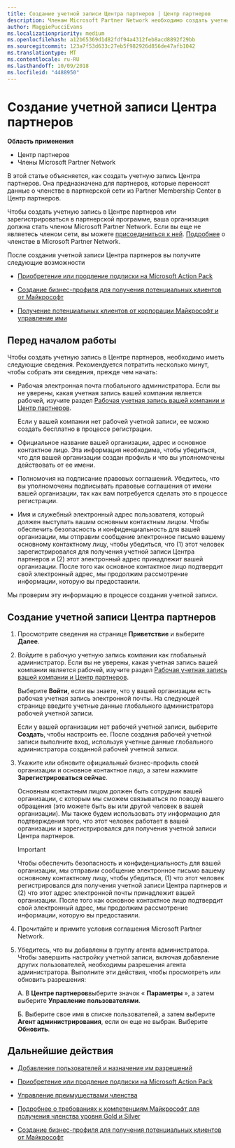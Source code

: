 ```yaml
---
title: Создание учетной записи Центра партнеров | Центр партнеров
description: Членам Microsoft Partner Network необходимо создать учетные записи Центра партнеров и бизнес-профиль для управления преимущества и компетенциями.
author: MaggiePucciEvans
ms.localizationpriority: medium
ms.openlocfilehash: a12b65369d1d82fdf94a4312feb8acd8892f29bb
ms.sourcegitcommit: 123a7f53d633c27eb5f982926d856de47afb1042
ms.translationtype: MT
ms.contentlocale: ru-RU
ms.lasthandoff: 10/09/2018
ms.locfileid: "4488950"
---
```

# <a name="create-a-partner-center-account"></a>Создание учетной записи Центра партнеров

**Область применения**

-   Центр партнеров
-   Члены Microsoft Partner Network


В этой статье объясняется, как создать учетную запись Центра партнеров. Она предназначена для партнеров, которые переносят данные о членстве в партнерской сети из Partner Membership Center в Центр партнеров. 

Чтобы создать учетную запись в Центре партнеров или зарегистрироваться в партнерской программе, ваша организация должна стать членом Microsoft Partner Network. Если вы еще не являетесь членом сети, вы можете [присоединиться к ней](https://partners.microsoft.com/PartnerProgram/simplifiedenrollment.aspx).  [Подробнее](https://partner.microsoft.com/membership) о членстве в Microsoft Partner Network.  

После создания учетной записи Центра партнеров вы получите следующие возможности

-   [Приобретение или продление подписки на Microsoft Action Pack](mpn-get-action-pack.md)

-   [Создание бизнес-профиля для получения потенциальных клиентов от Майкрософт](create-a-marketing-profile.md)

-   [Получение потенциальных клиентов от корпорации Майкрософт и управление ими](responding-to-referrals.md)

## <a name="before-you-begin"></a>Перед началом работы

Чтобы создать учетную запись в Центре партнеров, необходимо иметь следующие сведения. Рекомендуется потратить несколько минут, чтобы собрать эти сведения, прежде чем начать:

-   Рабочая электронная почта глобального администратора. Если вы не уверены, какая учетная запись вашей компании является рабочей, изучите раздел [Рабочая учетная запись вашей компании и Центр партнеров](azure-active-directory-tenants-and-partner-center.md).

    Если у вашей компании нет рабочей учетной записи, ее можно создать бесплатно в процессе регистрации. 

-   Официальное название вашей организации, адрес и основное контактное лицо. Эта информация необходима, чтобы убедиться, что для вашей организации создан профиль и что вы уполномочены действовать от ее имени. 

-   Полномочия на подписание правовых соглашений. Убедитесь, что вы уполномочены подписывать правовые соглашения от имени вашей организации, так как вам потребуется сделать это в процессе регистрации.

-   Имя и служебный электронный адрес пользователя, который должен выступать вашим основным контактным лицом. Чтобы обеспечить безопасность и конфиденциальность для вашей организации, мы отправим сообщение электронное письмо вашему основному контактному лицу, чтобы убедиться, что (1) этот человек зарегистрировался для получения учетной записи Центра партнеров и (2) этот электронный адрес принадлежит вашей организации. После того как основное контактное лицо подтвердит свой электронный адрес, мы продолжим рассмотрение информации, которую вы предоставили.

Мы проверим эту информацию в процессе создания учетной записи. 
 
## <a name="create-a-partner-center-account"></a>Создание учетной записи Центра партнеров

1.  Просмотрите сведения на странице **Приветствие** и выберите **Далее**.

2.  Войдите в рабочую учетную запись компании как глобальный администратор. Если вы не уверены, какая учетная запись вашей компании является рабочей, изучите раздел [Рабочая учетная запись вашей компании и Центр партнеров](azure-active-directory-tenants-and-partner-center.md).

    Выберите **Войти**, если вы знаете, что у вашей организации есть рабочая учетная запись электронной почты. На следующей странице введите учетные данные глобального администратора рабочей учетной записи. 

    Если у вашей организации нет рабочей учетной записи, выберите **Создать**, чтобы настроить ее. После создания рабочей учетной записи выполните вход, используя учетные данные глобального администратора созданной рабочей учетной записи.

3.  Укажите или обновите официальный бизнес-профиль своей организации и основное контактное лицо, а затем нажмите **Зарегистрироваться сейчас**. 

    Основным контактным лицом должен быть сотрудник вашей организации, с которым мы сможем связываться по поводу вашего обращения (это можете быть вы или другой человек в вашей организации). Мы также будем использовать эту информацию для подтверждения того, что этот человек работает в вашей организации и зарегистрировался для получения учетной записи Центра партнеров.

    > [!IMPORTANT]  
    > Чтобы обеспечить безопасность и конфиденциальность для вашей организации, мы отправим сообщение электронное письмо вашему основному контактному лицу, чтобы убедиться, (1) что этот человек регистрировался для получения учетной записи Центра партнеров и (2) что этот адрес электронной почты принадлежит вашей организации. После того как основное контактное лицо подтвердит свой электронный адрес, мы продолжим рассмотрение информации, которую вы предоставили.

4.  Прочитайте и примите условия соглашения Microsoft Partner Network. 

5.  Убедитесь, что вы добавлены в группу агента администратора. Чтобы завершить настройку учетной записи, включая добавление других пользователей, необходимы разрешения агента администратора. Выполните эти действия, чтобы просмотреть или обновить разрешения:

    А. В **Центре партнеров**выберите значок « **Параметры** », а затем выберите **Управление пользователями**.  

    Б. Выберите свое имя в списке пользователей, а затем выберите **Агент администрирования**, если он еще не выбран. Выберите **Обновить**.  

## <a name="next-steps"></a>Дальнейшие действия

-   [Добавление пользователей и назначение им разрешений](create-user-accounts-and-set-permissions.md)

-   [Приобретение или продление подписки на Microsoft Action Pack](mpn-get-action-pack.md)

-   [Управление преимуществами членства](manage-your-partner-network-benefits.md)

-   [Подробнее о требованиях к компетенциям Майкрософт для получения членства уровня Gold и Silver](https://partner.microsoft.com/membership/competencies)

-   [Создание бизнес-профиля для получения потенциальных клиентов от Майкрософт](create-a-marketing-profile.md)